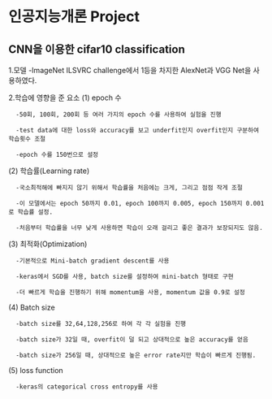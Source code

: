 인공지능개론 Project
=================
CNN을 이용한 cifar10 classification
----------------------------------
1.모델
    -ImageNet ILSVRC challenge에서 1등을 차지한 AlexNet과 VGG Net을 사용하였다.

2.학습에 영향을 준 요소
  (1) epoch 수
  
      -50회, 100회, 200회 등 여러 가지의 epoch 수를 사용하여 실험을 진행
      
      -test data에 대한 loss와 accuracy를 보고 underfit인지 overfit인지 구분하여 학습횟수 조절
      
      -epoch 수를 150번으로 설정
      
  (2) 학습률(Learning rate)
  
      -국소최적해에 빠지지 않기 위해서 학습률을 처음에는 크게, 그리고 점점 작게 조절
      
      -이 모델에서는 epoch 50까지 0.01, epoch 100까지 0.005, epoch 150까지 0.001로 학습률 설정.
      
      -처음부터 학습률을 너무 낮게 사용하면 학습이 오래 걸리고 좋은 결과가 보장되지도 않음.
  (3) 최적화(Optimization)
  
      -기본적으로 Mini-batch gradient descent를 사용
      
      -keras에서 SGD를 사용, batch size를 설정하여 mini-batch 형태로 구현
      
      -더 빠르게 학습을 진행하기 위해 momentum을 사용, momentum 값을 0.9로 설정
      
  (4) Batch size
  
      -batch size를 32,64,128,256로 하여 각 각 실험을 진행
      
      -batch size가 32일 때, overfit이 덜 되고 상대적으로 높은 accuracy를 얻음
      
      -batch size가 256일 때, 상대적으로 높은 error rate지만 학습이 빠르게 진행됨.
      
  (5) loss function
  
      -keras의 categorical cross entropy를 사용
  
